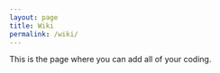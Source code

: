 ```yaml
---
layout: page
title: Wiki
permalink: /wiki/
---
```


This is the page where you can add all of your coding.